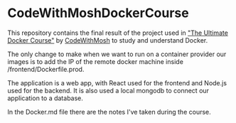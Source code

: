 # CodeWithMoshDockerCourse

This repository contains the final result of the project used in ["The Ultimate Docker Course"](https://codewithmosh.com/p/the-ultimate-docker-course) by [CodeWithMosh](https://codewithmosh.com/) to study and understand Docker.

The only change to make when we want to run on a container provider our images is to add the IP of the remote docker machine inside /frontend/Dockerfile.prod.

The application is a web app, with React used for the frontend and Node.js used for the backend. It is also used a local mongodb to connect our application to a database.

In the Docker.md file there are the notes I've taken during the course.
